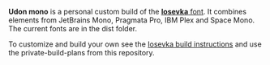 **Udon mono** is a personal custom build of the [**Iosevka** font](https://github.com/be5invis/Iosevka). It combines elements from JetBrains Mono, Pragmata Pro, IBM Plex and Space Mono. The current fonts are in the dist folder.

To customize and build your own see the [Iosevka build instructions](https://github.com/be5invis/Iosevka/blob/main/doc/custom-build.md) and use the private-build-plans from this repository.